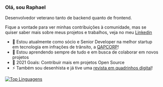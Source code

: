 ### Olá, sou Raphael

Desenvolvedor veterano tanto de backend quanto de frontend.

Fique a vontade para ver minhas contribuições à comunidade, mas se quiser saber mais sobre meus projetos e trabalhos, veja no meu [Linkedin][linkedin]

- 🔭 Estou atualmente como sócio e Senior Developer na melhor startup em tecnologia em infrações de trânsito, a [QAPCORP][qapcorp]!
- 🌱 Estou aprendendo sempre de tudo e em busca de colaborar em novos projetos
- 🥅 2021 Goals: Contribuir mais em projetos Open Source
- ⚡ Também sou desenhista e já tive uma [revista em quadrinhos digital][conexaonanquim]!

[![Top Linguagens](https://github-readme-stats.vercel.app/api/top-langs/?username=raphahardt&layout=compact)](https://github.com/anuraghazra/github-readme-stats)

[linkedin]: https://www.linkedin.com/in/raphahardt/
[qapcorp]: http://qapcorp.com.br/
[conexaonanquim]: https://www.facebook.com/ConexaoNanquim/

